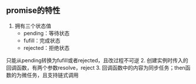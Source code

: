 ## promise的特性
1. 拥有三个状态值
    - pending：等待状态
    - fufill：完成状态
    - rejected：拒绝状态

只能从pending转换为fufill或者rejected，且改过程不可逆
2. 创建实例时传入的回调函数，有两个参数resolve，reject
3. 回调函数中的内容为同步任务；then函数的为微任务，且支持链式调用